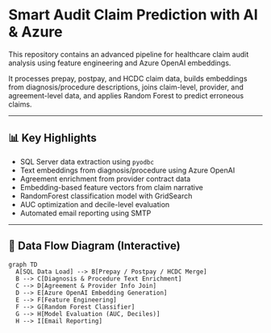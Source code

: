 # Smart Audit Claim Prediction with AI & Azure

This repository contains an advanced pipeline for healthcare claim audit analysis using feature engineering and Azure OpenAI embeddings.

It processes prepay, postpay, and HCDC claim data, builds embeddings from diagnosis/procedure descriptions, joins claim-level, provider, and agreement-level data, and applies Random Forest to predict erroneous claims.

---

## 📊 Key Highlights

- SQL Server data extraction using `pyodbc`
- Text embeddings from diagnosis/procedure using Azure OpenAI
- Agreement enrichment from provider contract data
- Embedding-based feature vectors from claim narrative
- RandomForest classification model with GridSearch
- AUC optimization and decile-level evaluation
- Automated email reporting using SMTP

---

## 🔁 Data Flow Diagram (Interactive)

```mermaid
graph TD
  A[SQL Data Load] --> B[Prepay / Postpay / HCDC Merge]
  B --> C[Diagnosis & Procedure Text Enrichment]
  C --> D[Agreement & Provider Info Join]
  D --> E[Azure OpenAI Embedding Generation]
  E --> F[Feature Engineering]
  F --> G[Random Forest Classifier]
  G --> H[Model Evaluation (AUC, Deciles)]
  H --> I[Email Reporting]
